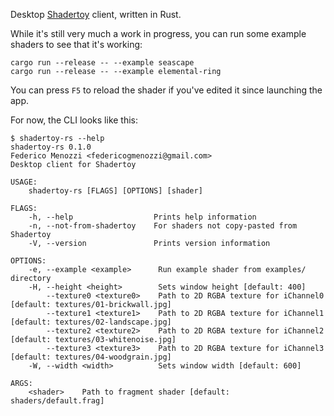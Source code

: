 Desktop [Shadertoy](https://www.shadertoy.com) client, written in Rust.

While it's still very much a work in progress, you can run some example shaders to see that it's working:

```
cargo run --release -- --example seascape
cargo run --release -- --example elemental-ring
```

You can press `F5` to reload the shader if you've edited it since launching the app.

For now, the CLI looks like this:

```
$ shadertoy-rs --help
shadertoy-rs 0.1.0
Federico Menozzi <federicogmenozzi@gmail.com>
Desktop client for Shadertoy

USAGE:
    shadertoy-rs [FLAGS] [OPTIONS] [shader]

FLAGS:
    -h, --help                  Prints help information
    -n, --not-from-shadertoy    For shaders not copy-pasted from Shadertoy
    -V, --version               Prints version information

OPTIONS:
    -e, --example <example>      Run example shader from examples/ directory
    -H, --height <height>        Sets window height [default: 400]
        --texture0 <texture0>    Path to 2D RGBA texture for iChannel0 [default: textures/01-brickwall.jpg]
        --texture1 <texture1>    Path to 2D RGBA texture for iChannel1 [default: textures/02-landscape.jpg]
        --texture2 <texture2>    Path to 2D RGBA texture for iChannel2 [default: textures/03-whitenoise.jpg]
        --texture3 <texture3>    Path to 2D RGBA texture for iChannel3 [default: textures/04-woodgrain.jpg]
    -W, --width <width>          Sets window width [default: 600]

ARGS:
    <shader>    Path to fragment shader [default: shaders/default.frag]
````
